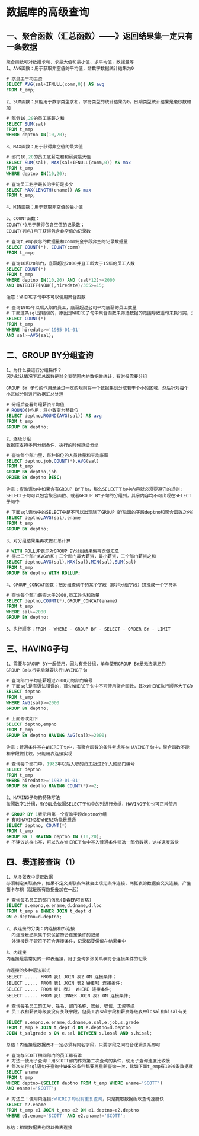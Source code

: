 # 数据库的高级查询

## 一、聚合函数（汇总函数）——》返回结果集一定只有一条数据
    聚合函数可对数据求和、求最大值和最小值、求平均值，数据量等
    1、AVG函数：用于获取非空值的平均值，非数字数据统计结果为0

```sql
# 求员工平均工资
SELECT AVG(sal+IFNULL(comm,0)) AS avg
FROM t_emp;
```


    2、SUM函数：只能用于数字类型求和，字符类型的统计结果为0，日期类型统计结果是毫秒数相加 

```sql
# 部分10,20的员工底薪之和
SELECT SUM(sal)
FROM t_emp
WHERE deptno IN(10,20);
```

    3、MAX函数：用于获得非空值的最大值 

```sql
# 部门10,20的员工底薪之和和薪资最大值
SELECT SUM(sal), MAX(sal+IFNULL(comm,0)) AS max
FROM t_emp
WHERE deptno IN(10,20);

# 查询员工名字最长的字符是多少
SELECT MAX(LENGTH(ename)) AS max
FROM t_emp;
```
 
    4、MIN函数：用于获取非空值的最小值

    5、COUNT函数：
    COUNT(*)用于获得包含空值的记录数；
    COUNT(列名)用于获得包含非空值的记录数

```sql
# 查询t_emp表总的数据量和comm佣金字段非空的记录数据量
SELECT COUNT(*), COUNT(comm)
FROM t_emp;

# 查询10和20部门，底薪超过2000并且工龄大于15年的员工人数
SELECT COUNT(*)
FROM t_emp
WHERE deptno IN(10,20) AND (sal*12)>=2000
AND DATEDIFF(NOW(),hiredate)/365>=15;
```

    注意：WHERE子句中不可以使用聚合函数
    
```sql
# 查询1985年以后入职的员工，底薪超过公司平均底薪的员工数量
# 下面这条sql是错误的，原因是WHERE子句中聚合函数未筛选数据的范围导致语句未执行完，这时SELECT执行时没有意义的
SELECT COUNT(*)
FROM t_emp
WHERE hiredate>='1985-01-01'
AND sal>=AVG(sal);
```

## 二、GROUP BY分组查询
    1、为什么要进行分组操作？
    因为默认情况下汇总函数是对全表范围内的数据做统计，有时候需要分组
    
    GROUP BY 子句的作用是通过一定的规则将一个数据集划分成若干个小的区域，然后针对每个小区域分别进行数据汇总处理

```sql
# 分组后查看每组薪资平均值
# ROUND()作用：将小数变为整数位
SELECT deptno,ROUND(AVG(sal)) AS avg
FROM t_emp
GROUP BY deptno; 
```

    2、逐级分组
    数据库支持多列分组条件，执行的时候逐级分组

```sql
# 查询每个部门里，每种职位的人员数量和平均底薪
SELECT deptno,job,COUNT(*),AVG(sal)
FROM t_emp
GROUP BY deptno,job
ORDER BY deptno DESC;
```

    注意：查询语句中如果含有GROUP BY子句，那么SELECT子句中内容就必须要遵守的规则：SELECT子句可以包含聚合函数、或者GROUP BY子句的分组列，其余内容均不可出现在SELECT子句中

```sql
# 下面sql语句中的SELECT中是不可以出现除了GROUP BY后面的字段deptno和聚合函数之外的ename字段的，因为分组或聚合返回的数据都是一条记录的，而ename是返回多条记录的，所以无法执行
SELECT deptno,AVG(sal),ename
FROM t_emp
GROUP BY deptno; 
```

    3、对分组结果集再次做汇总计算

```sql
# WITH ROLLUP表示对GROUP BY分组结果集再次做汇总
# 得出三个部门AVG的和；三个部门最大薪资，最小薪资，三个部门薪资之和
SELECT deptno,AVG(sal),MAX(sal),MIN(sal),SUM(sal)
FROM t_emp
GROUP BY deptno WITH ROLLUP;
```

    4、GROUP_CONCAT函数：把分组查询中的某个字段（即非分组字段）拼接成一个字符串 

```sql
# 查询每个部门薪资大于2000,员工姓名和数量
SELECT deptno,COUNT(*),GROUP_CONCAT(ename)
FROM t_emp
WHERE sal>=2000
GROUP BY deptno;
```

    5、执行顺序：FROM - WHERE - GROUP BY - SELECT - ORDER BY - LIMIT

## 三、HAVING子句
    1、需要与GROUP BY一起使用，因为有些分组，单单使用GROUP BY是无法满足的
    GROUP BY执行完后就要执行HAVING子句

```sql
# 查询部门平均底薪超过2000元的部门编号
# 下面sql是有语法错误的，首先WHERE子句中不可使用聚合函数，其次WHERE执行顺序大于GROUP BY，先执行了聚合函数不知道是按照什么范围统计数据（全表还是局部）
SELECT deptno
FROM t_emp
WHERE AVG(sal)>=2000
GROUP BY deptno;

# 上面修改如下
SELECT deptno,empno
FROM t_emp
GROUP BY deptno HAVING AVG(sal)>=2000;
```

    注意：普通条件写在WHERE子句中，有聚合函数的条件考虑写在HAVING子句中，聚合函数不能和字段做比较，只能用表连接实现

```sql
# 查询每个部门中，1982年以后入职的员工超过2个人的部门编号
SELECT deptno
FROM t_emp
WHERE hiredate>='1982-01-01'  
GROUP BY deptno HAVING COUNT(*)>=2;
```

    2、HAVING子句的特殊写法
    按照数字1分组，MYSQL会依据SELECT子句中的列进行分组，HAVING子句也可正常使用

```sql
# GROUP BY 1表示用第一个查询字段deptno分组
# 有时HAVING和WHERE功能是想通
SELECT deptno, COUNT(*)
FROM t_emp
GROUP BY 1 HAVING deptno IN (10,20); 
# 不建议这样书写，可以先在WHERE子句中写入普通条件筛选一部分数据，这样速度较快
```

## 四、表连接查询（1）
    1、从多张表中提取数据
    必须制定关联条件，如果不定义关联条件就会出现无条件连接，两张表的数据会交叉连接，产生笛卡尔积（就是所有数据叠加在一起）

```sql
# 查询每名员工的部门信息(INNER可省略)
SELECT e.empno,e.ename,d.dname,d.loc
FROM t_emp e INNER JOIN t_dept d
ON e.deptno=d.deptno;
```

    2、表连接的分类：内连接和外连接
      内连接是结果集中只保留符合连接条件的记录
      外连接是不管符不符合连接条件，记录都要保留在结果集中

    3、内连接
    内连接是最常见的一种表连接，用于查询多张关系表符合连接条件的记录
    
    内连接的多种语法形式
    SELECT ..... FROM 表1 JOIN 表2 ON 连接条件；
    SELECT ..... FROM 表1 JOIN 表2 WHERE 连接条件;
    SELECT ..... FROM 表1 表2  WHERE 连接条件;
    SELECT ..... FROM 表1 INNER JOIN 表2 ON 连接条件;

```sql
# 查询每名员工的工号、姓名、部门名称、底薪、职位、工资等级
# 员工表和薪资等级表没有关联字段，但员工表sal字段和薪资等级表中losal和hisal有关

SELECT e.empno,e.ename,d.dname,e.sal,e.job,s.grade
FROM t_emp e JOIN t_dept d ON e.deptno=d.deptno
JOIN t_salgrade s ON e.sal BETWEEN s.losal AND s.hisal;
```

    总结：内连接是数据表不一定必须有同名字段，只要字段之间符合逻辑关系即可

```sql
# 查询与SCOTT相同部门的员工都有谁
# 方法一使用子查询：用SCOTT部门作为第二次查询的条件，使用子查询速度比较慢
# 每次执行sql语句子查询中WHERE条件都要再重新查询一次，比如下面t_emp有1000条数据就要执行1000次
SELECT ename
FROM t_emp
WHERE deptno=(SELECT deptno FROM t_emp WHERE ename='SCOTT')
AND ename!='SCOTT';

# 方法二：使用内连接:WHERE子句没有重复查询，只是提取数据所以查询速度快
SELECT e2.ename
FROM t_emp e1 JOIN t_emp e2 ON e1.deptno=e2.deptno
WHERE e1.ename='SCOTT' AND e2.ename!='SCOTT';
```
    总结：相同数据表也可以做表连接